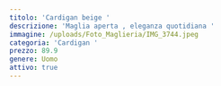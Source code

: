 ```yaml
---
titolo: 'Cardigan beige '
descrizione: 'Maglia aperta , eleganza quotidiana '
immagine: /uploads/Foto_Maglieria/IMG_3744.jpeg
categoria: 'Cardigan '
prezzo: 89.9
genere: Uomo
attivo: true
---
```


